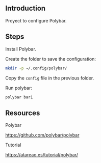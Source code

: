 ## Introduction

Proyect to configure Polybar.

## Steps

Install Polybar.

Create the folder to save the configuration:

```bash
mkdir -p ~/.config/polybar/
```

Copy the `config` file in the previous folder.

Run polybar:

```bash
polybar bar1
```

## Resources

Polybar

<https://github.com/polybar/polybar>

Tutorial

<https://atareao.es/tutorial/polybar/>

